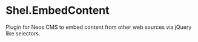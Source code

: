 # Shel.EmbedContent
Plugin for Neos CMS to embed content from other web sources via jQuery like selectors.
